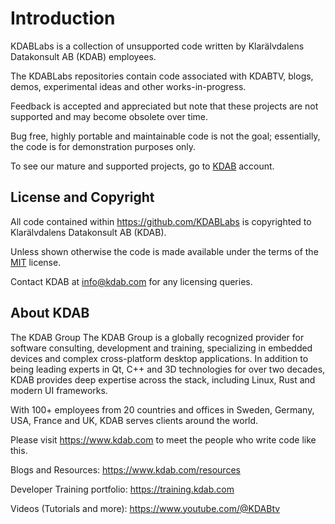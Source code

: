 # Introduction

KDABLabs is a collection of unsupported code written by
Klarälvdalens Datakonsult AB (KDAB) employees.

The KDABLabs repositories contain code associated with KDABTV,
blogs, demos, experimental ideas and other works-in-progress.

Feedback is accepted and appreciated but note that these
projects are not supported and may become obsolete over time.

Bug free, highly portable and maintainable code is not the goal;
essentially, the code is for demonstration purposes only.

To see our mature and supported projects, go to [KDAB](https://github.com/KDAB)
account.

## License and Copyright

All code contained within <https://github.com/KDABLabs>
is copyrighted to Klarälvdalens Datakonsult AB (KDAB).

Unless shown otherwise the code is made available under
the terms of the [MIT](https://spdx.org/licenses/MIT.html) license.

Contact KDAB at <info@kdab.com> for any licensing queries.

## About KDAB

The KDAB Group The KDAB Group is a globally recognized provider for software 
consulting, development and training, specializing in embedded devices and 
complex cross-platform desktop applications. In addition to being leading 
experts in Qt, C++ and 3D technologies for over two decades, KDAB provides 
deep expertise across the stack, including Linux, Rust and modern UI 
frameworks.

With 100+ employees from 20 countries and offices in Sweden, Germany, USA, 
France and UK, KDAB serves clients around the world.

Please visit <https://www.kdab.com> to meet the people who write code like this.


Blogs and Resources: https://www.kdab.com/resources

Developer Training portfolio: https://training.kdab.com  

Videos (Tutorials and more): https://www.youtube.com/@KDABtv

